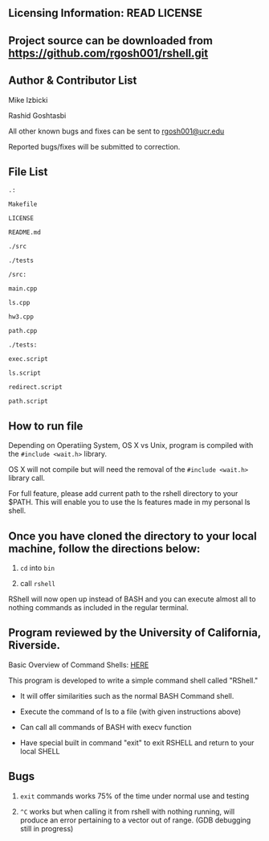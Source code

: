 Licensing Information: READ LICENSE
---
Project source can be downloaded from https://github.com/rgosh001/rshell.git
----

Author & Contributor List
-----------
Mike Izbicki

Rashid Goshtasbi

All other known bugs and fixes can be sent to rgosh001@ucr.edu

Reported bugs/fixes will be submitted to correction.

File List
---------
```
.:

Makefile

LICENSE

README.md

./src

./tests
```
```
/src:

main.cpp

ls.cpp

hw3.cpp

path.cpp
```
```
./tests:

exec.script

ls.script

redirect.script

path.script
```

How to run file
---------------
Depending on Operatiing System, OS X vs Unix, program is compiled with the `#include <wait.h>` library.

OS X will not compile but will need the removal of the `#include <wait.h>` library call. 

For full feature, please add current path to the rshell directory to your $PATH. This will enable you to use the ls features made in my personal ls shell.

Once you have cloned the directory to your local machine, follow the directions below:
--------------------------------------------------------------------------------------
1. `cd` into `bin`

2. call `rshell`

RShell will now open up instead of BASH and you can execute almost all to nothing commands as included in the regular terminal.


Program reviewed by the University of California, Riverside.
------------------------------------------------------------
Basic Overview of Command Shells: [HERE](http://linuxgazette.net/111/ramankutty.html)

This program is developed to write a simple command shell called "RShell."

- It will offer similarities such as the normal BASH Command shell.

- Execute the command of ls to a file (with given instructions above)

- Can call all commands of BASH with execv function

- Have special built in command "exit" to exit RSHELL and return to your local SHELL


Bugs
---
1. `exit` commands works 75% of the time under normal use and testing

2. `^C` works but when calling it from rshell with nothing running, will produce an error pertaining to a vector out of range. (GDB debugging still in progress)

